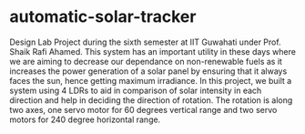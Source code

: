 # automatic-solar-tracker
Design Lab Project during the sixth semester at IIT Guwahati under Prof. Shaik Rafi Ahamed.
This system has an important utility in these days where we are aiming to decrease our dependance on non-renewable fuels as it increases the power generation of a solar panel by ensuring that it always faces the sun, hence getting maximum irradiance.
In this project, we built a system using 4 LDRs to aid in comparison of solar intensity in each direction and help in deciding the direction of rotation. The rotation is along two axes, one servo motor for 60 degrees vertical range and two servo motors for 240 degree horizontal range.
